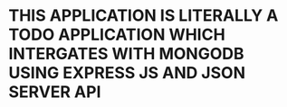 # THIS APPLICATION IS LITERALLY A TODO APPLICATION WHICH INTERGATES WITH MONGODB USING EXPRESS JS AND JSON SERVER API
